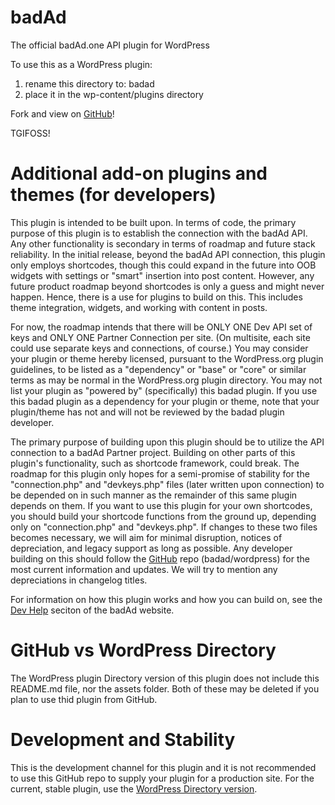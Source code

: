 # badAd
The official badAd.one API plugin for WordPress

To use this as a WordPress plugin:
1. rename this directory to: badad
2. place it in the wp-content/plugins directory

Fork and view on [GitHub](https://github.com/badAd/wordpress)!

TGIFOSS!

# Additional add-on plugins and themes (for developers)
This plugin is intended to be built upon. In terms of code, the primary purpose of this plugin is to establish the connection with the badAd API. Any other functionality is secondary in terms of roadmap and future stack reliability.
In the initial release, beyond the badAd API connection, this plugin only employs shortcodes, though this could expand in the future into OOB widgets with settings or "smart" insertion into post content.
However, any future product roadmap beyond shortcodes is only a guess and might never happen. Hence, there is a use for plugins to build on this.
This includes theme integration, widgets, and working with content in posts.

For now, the roadmap intends that there will be ONLY ONE Dev API set of keys and ONLY ONE Partner Connection per site. (On multisite, each site could use separate keys and connections, of course.)
You may consider your plugin or theme hereby licensed, pursuant to the WordPress.org plugin guidelines, to be listed as a "dependency" or "base" or "core" or similar terms as may be normal in the WordPress.org plugin directory.
You may not list your plugin as "powered by" (specifically) this badad plugin. If you use this badad plugin as a dependency for your plugin or theme, note that your plugin/theme has not and will not be reviewed by the badad plugin developer.

The primary purpose of building upon this plugin should be to utilize the API connection to a badAd Partner project. Building on other parts of this plugin's functionality, such as shortcode framework, could break.
The roadmap for this plugin only hopes for a semi-promise of stability for the "connection.php" and "devkeys.php" files (later written upon connection) to be depended on in such manner as the remainder of this same plugin depends on them.
If you want to use this plugin for your own shortcodes, you should build your shortcode functions from the ground up, depending only on "connection.php" and "devkeys.php".
If changes to these two files becomes necessary, we will aim for minimal disruption, notices of depreciation, and legacy support as long as possible. Any developer building on this should follow the [GitHub](https://github.com/badAd/wordpress) repo (badad/wordpress) for the most current information and updates. We will try to mention any depreciations in changelog titles.

For information on how this plugin works and how you can build on, see the [Dev Help](https://badad.one/help_dev.php) seciton of the badAd website.

# GitHub vs WordPress Directory
The WordPress plugin Directory version of this plugin does not include this README.md file, nor the assets folder. Both of these may be deleted if you plan to use thid plugin from GitHub.

# Development and Stability
This is the development channel for this plugin and it is not recommended to use this GitHub repo to supply your plugin for a production site. For the current, stable plugin, use the [WordPress Directory version](https://wordpress.org/plugins/badad/).

